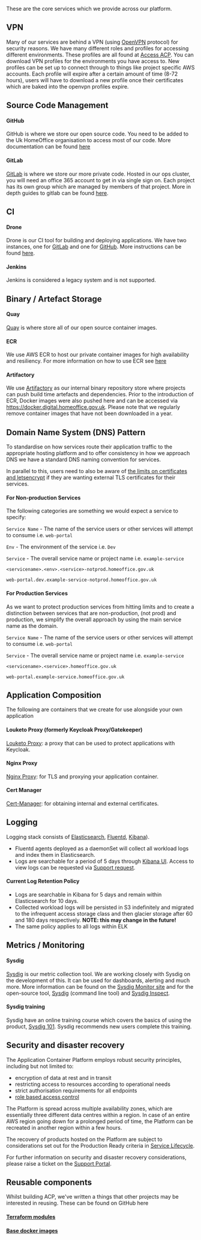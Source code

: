 These are the core services which we provide across our platform.

## VPN
Many of our services are behind a VPN (using [OpenVPN](https://wiki.archlinux.org/index.php/OpenVPN) protocol) for security reasons. We have many different roles and profiles for accessing different environments. These profiles are all found at [Access ACP](https://access-acp.digital.homeoffice.gov.uk).
You can download VPN profiles for the environments you have access to. New profiles can be set up to connect through to things like project specific AWS accounts.
Each profile will expire after a certain amount of time (8-72 hours), users will have to download a new profile once their certificates which are baked into the openvpn profiles expire.

## Source Code Management
#### GitHub
GitHub is where we store our open source code. You need to be added to the Uk HomeOffice organisation to access most of our code. More documentation can be found [here](https://help.github.com/)

#### GitLab
[GitLab](https://gitlab.digital.homeoffice.gov.uk) is where we store our more private code. Hosted in our ops cluster, you will need an office 365 account to get in via single sign on. Each project has its own group which are managed by members of that project. More in depth guides to gitlab can be found [here](https://docs.gitlab.com/ce/README.html).

## CI
#### Drone
Drone is our CI tool for building and deploying applications. We have two instances, one for [GitLab](https://drone-gitlab.acp.homeoffice.gov.uk) and one for [GitHub](https://drone.acp.homeoffice.gov.uk). More instructions can be found [here](how-to-docs/drone-how-to.md).

#### Jenkins
Jenkins is considered a legacy system and is not supported.

## Binary / Artefact Storage
#### Quay
[Quay](https://quay.io/ukhomeofficedigital) is where store all of our open source container images.

#### ECR
We use AWS ECR to host our private container images for high availability and resiliency. For more information on how to use ECR see [here](how-to-docs/drone-how-to.md)

#### Artifactory
We use [Artifactory](https://artifactory.digital.homeoffice.gov.uk) as our internal binary repository store where projects can push build time artefacts and dependencies. Prior to the introduction of ECR, Docker images were also pushed here and can be accessed via https://docker.digital.homeoffice.gov.uk. Please note that we regularly remove container images that have not been downloaded in a year.

## Domain Name System (DNS) Pattern
To standardise on how services route their application traffic to the appropriate hosting platform and to offer consistency in how we approach DNS we have a standard DNS naming convention for services.

In parallel to this, users need to also be aware of [the limits on certificates and letsencrypt](https://letsencrypt.org/docs/rate-limits/) if they are wanting external TLS certificates for their services.

#### For Non-production Services
The following categories are something we would expect a service to specify:

`Service Name` - The name of the service users or other services will attempt to consume i.e. `web-portal`

`Env` - The environment of the service i.e. `Dev`

`Service` - The overall service name or project name i.e. `example-service`

```
<servicename>.<env>.<service>-notprod.homeoffice.gov.uk

web-portal.dev.example-service-notprod.homeoffice.gov.uk
```

#### For Production Services
As we want to protect production services from hitting limits and to create a distinction between services that are non-production, (not prod)  and production, we simplify the overall approach by using the main service name as the domain.

`Service Name` - The name of the service users or other services will attempt to consume i.e. `web-portal`

`Service` - The overall service name or project name i.e. `example-service`

```
<servicename>.<service>.homeoffice.gov.uk

web-portal.example-service.homeoffice.gov.uk
```

## Application Composition
The following are containers that we create for use alongside your own application

#### Louketo Proxy (formerly Keycloak Proxy/Gatekeeper)
[Louketo Proxy](https://github.com/louketo/louketo-proxy): a proxy that can be used to protect applications with Keycloak.
#### Nginx Proxy
[Nginx Proxy](https://github.com/UKHomeOffice/docker-nginx-proxy): for TLS and proxying your application container.
#### Cert Manager
[Cert-Manager](how-to-docs/cert-manager.md): for obtaining internal and external certificates.

## Logging
Logging stack consists of [Elasticsearch](https://github.com/UKHomeOffice/docker-elasticsearch), [Fluentd](https://github.com/fluent/fluentd), [Kibana](https://github.com/UKHomeOffice/docker-kibana)).

- Fluentd agents deployed as a daemonSet will collect all workload logs and index them in Elasticsearch.
- Logs are searchable for a period of 5 days through [Kibana UI](https://kibana.acp.homeoffice.gov.uk). Access to view logs can be requested via [Support request](https://support.acp.homeoffice.gov.uk/servicedesk/customer/portal/1/create/34).

#### Current Log Retention Policy
- Logs are searchable in Kibana for 5 days and remain within Elasticsearch for 10 days.
- Collected workload logs will be persisted in S3 indefinitely and migrated to the infrequent access storage class and then glacier storage after 60 and 180 days respectively. **NOTE: this may change in the future!**
- The same policy applies to all logs within ELK

## Metrics / Monitoring
#### Sysdig
[Sysdig](https://sysdig.digital.homeoffice.gov.uk) is our metric collection tool. We are working closely with Sysdig on the development of this. It can be used for dashboards, alerting and much more. More information can be found on the [Sysdig Monitor site](https://sysdig.com) and for the open-source tool, [Sysdig](http://sysdig.org) (command line tool) and [Sysdig Inspect](https://github.com/draios/sysdig-inspect).

#### Sysdig training
Sysdig have an online training course which covers the basics of using the product, [Sysdig 101](https://sysdig.teachable.com/). Sysdig recommends new users complete this training.

## Security and disaster recovery

The Application Container Platform employs robust security principles, including but not limited to:

- encryption of data at rest and in transit
- restricting access to resources according to operational needs
- strict authorisation requirements for all endpoints
- [role based access control](rbac.md)

The Platform is spread across multiple availability zones, which are essentially three different data centres within a region. In case of an entire AWS region going down for a prolonged period of time, the Platform can be recreated in another region within a few hours.

The recovery of products hosted on the Platform are subject to considerations set out for the Production Ready criteria in [Service Lifecycle](service-lifecycle.md).

For further information on security and disaster recovery considerations, please raise a ticket on the [Support Portal](https://support.acp.homeoffice.gov.uk/servicedesk).


## Reusable components
Whilst building ACP, we've written a things that other projects may be interested in reusing. These can be found on GitHub here
#### [Terraform modules](https://github.com/UKHomeOffice?utf8=%E2%9C%93&q=acp-tf&type=&language=)

#### [Base docker images](https://github.com/UKHomeOffice?utf8=%E2%9C%93&q=docker-&type=&language=)
